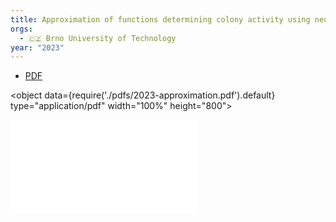 ```yaml
---
title: Approximation of functions determining colony activity using neural networks. Master thesis
orgs:
  - 🇨🇿 Brno University of Technology
year: "2023"
---
```

- [PDF](pdfs/2023-approximation.pdf)

<object data={require('./pdfs/2023-approximation.pdf').default} type="application/pdf" width="100%" height="800"></object>

![](pdfs/2023-approximation.pdf)
